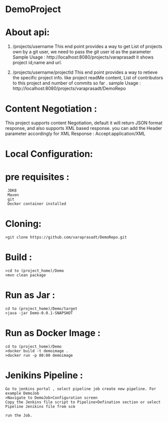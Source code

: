 # DemoProject

# About api:
1) /projects/username
This end point provides a way to get List of projects own by a git user, we need to pass the git user id as the parameter
 Sample Usage : http://localhost:8080/projects/varaprasadt
 it shows project id,name  and url.
 
 
2) /projects/username/projectId
This end point provides a way to retieve the specific project info. like project readMe content, List of contributors to this project and number of commits so far .
 sample Usage : http://localhost:8080/projects/varaprasadt/DemoRepo
 
# Content Negotiation :

This project supports content Negotiation, default it will return JSON format response, and also supports XML based response.
you can add the Header parameter accordingly 
    for XML Response : Accept:application/XML

 
# Local Configuration:
  # pre requisites :
     JDK8
     Maven
     git
     Docker container installed
     
# Cloning:
    >git clone https://github.com/varaprasadt/DemoRepo.git
# Build :
    >cd to (project_home)/Demo
    >mvn clean package
# Run as Jar :
    cd to (project_home)/Demo/target
    >java -jar Demo-0.0.1-SNAPSHOT

# Run as Docker Image :
    cd to (project_home)/Demo
    >docker build -t demoimage .
    >docker run -p 80:80 demoimage
   
# Jenikins Pipeline :
    Go to jenkins portal , select pipeline job create new pipeline. For example DemoJob
    >Navigate to DemoJob>Configuration screen
    Copy the Jenkins file script to Pipeline>Defination section or select Pipeline Jenikins file from scm
    
    run the Job.
    
